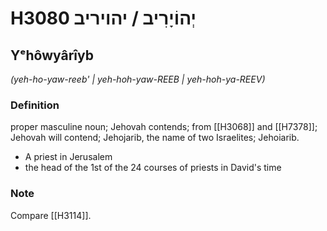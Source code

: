 # H3080 יְהוֹיָרִיב / יהויריב

## Yᵉhôwyârîyb

_(yeh-ho-yaw-reeb' | yeh-hoh-yaw-REEB | yeh-hoh-ya-REEV)_

### Definition

proper masculine noun; Jehovah contends; from [[H3068]] and [[H7378]]; Jehovah will contend; Jehojarib, the name of two Israelites; Jehoiarib.

- A priest in Jerusalem
- the head of the 1st of the 24 courses of priests in David's time


### Note

Compare [[H3114]].

